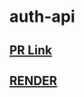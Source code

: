 # auth-api

## [PR Link](https://github.com/AlaEmadIbrahim/auth-api/pull/1)

## [RENDER](https://api-server-xqeh.onrender.com)
